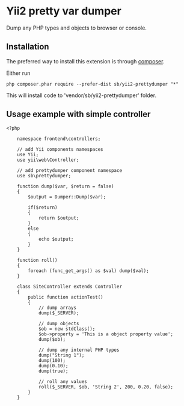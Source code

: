 Yii2 pretty var dumper
================
Dump any PHP types and objects to browser or console.

Installation
------------

The preferred way to install this extension is through [composer](http://getcomposer.org/download/).

Either run

```
php composer.phar require --prefer-dist sb/yii2-prettydumper "*"
```

This will install code to 'vendor/sb/yii2-prettydumper' folder.


Usage example with simple controller
------------------------------------

```
<?php

    namespace frontend\controllers;

    // add Yii components namespaces
    use Yii;
    use yii\web\Controller;

    // add prettydumper component namespace
    use sb\prettydumper;

    function dump($var, $return = false)
    {
		$output = Dumper::Dump($var);

		if($return)
		{
			return $output;
		}
		else
		{
			echo $output;
		}
	}

	function roll()
	{
		foreach (func_get_args() as $val) dump($val);
	}

    class SiteController extends Controller
    {
        public function actionTest()
        {
            // dump arrays
            dump($_SERVER);

            // dump objects
            $ob = new stdClass();
            $ob->property = 'This is a object property value';
            dump($ob);

            // dump any internal PHP types
            dump("String 1");
            dump(100);
            dump(0.10);
            dump(true);

            // roll any values
            roll($_SERVER, $ob, 'String 2', 200, 0.20, false);
        }
    }
```
